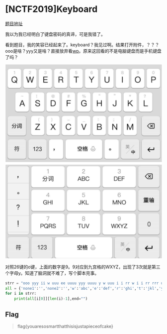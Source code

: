 # [NCTF2019]Keyboard

[题目地址](https://buuoj.cn/challenges#[NCTF2019]Keyboard)

我以为我已经明白了键盘密码的真谛，可是我错了。

看到题目，我的笑容已经起来了。keyboard？我见过啊。结果打开附件，？？？ooo是啥？yyy又是啥？直接放弃看[wp](https://shawroot.hatenablog.com/entry/2019/12/24/NCTF2019/BUUCTF-Keyboard)。原来这回看的不是电脑键盘而是手机键盘了吗？

![keyboard1](../images/l93LrR.png)

对照26键的o键，上面的数字是9。9对应到九宫格的WXYZ，出现了3次就是第三个字母y。知道了脑洞就不难了，写个脚本完事。

```python
strr = "ooo yyy ii w uuu ee uuuu yyy uuuu y w uuu i i rr w i i rr rrr uuuu rrr uuuu t ii uuuu i w u rrr ee www ee yyy eee www w tt ee".split()
all = {'none1':'','none2':'','w':'abc','e':'def','r':'ghi','t':'jkl','y':'mno','u':'pors','i':'tuv','o':'wxyz'}
for i in strr:
    print(all[i[0]][len(i)-1],end="")
```

## Flag
> flag{youaresosmartthatthisisjustapieceofcake}